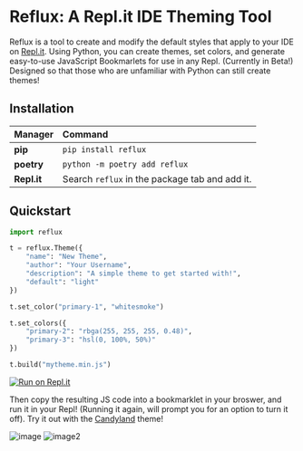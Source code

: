 # Reflux: A Repl.it IDE Theming Tool

Reflux is a tool to create and modify the default styles that apply to your IDE on [Repl.it](https://repl.it/). Using Python, you can create themes, set colors, and generate easy-to-use JavaScript Bookmarlets for use in any Repl. (Currently in Beta!) Designed so that those who are unfamiliar with Python can still create themes!

## Installation

|Manager          |Command                                       |
|:----------------|:---------------------------------------------|
|**pip**          |`pip install reflux`                          |
|**poetry**       |`python -m poetry add reflux`                 |
|**Repl.it**      |Search `reflux` in the package tab and add it.|

## Quickstart

```python
import reflux

t = reflux.Theme({
    "name": "New Theme",
    "author": "Your Username",
    "description": "A simple theme to get started with!",
    "default": "light"
})

t.set_color("primary-1", "whitesmoke")

t.set_colors({
    "primary-2": "rbga(255, 255, 255, 0.48)",
    "primary-3": "hsl(0, 100%, 50%)"
})

t.build("mytheme.min.js")
```
[![Run on Repl.it](https://repl.it/badge/github/IreTheKID/Reflux)](https://repl.it/github/IreTheKID/Reflux)

Then copy the resulting JS code into a bookmarklet in your broswer, and run it in your Repl! (Running it again, will prompt you for an option to turn it off). Try it out with the [Candyland](https://github.com/IreTheKID/Reflux/tree/master/themes/candyland) theme!

![image](https://storage.googleapis.com/replit/images/1608561552325_de2b5793e1c4702278c2f4801e9be7e5.png)
![image2](https://storage.googleapis.com/replit/images/1608568765752_e07e5c7e8eb41e0fcd603b45c6a3c1a4.png)
